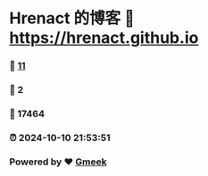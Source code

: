 # Hrenact 的博客 :link: https://hrenact.github.io 
### :page_facing_up: [11](https://hrenact.github.io/tag.html) 
### :speech_balloon: 2 
### :hibiscus: 17464 
### :alarm_clock: 2024-10-10 21:53:51 
### Powered by :heart: [Gmeek](https://github.com/Meekdai/Gmeek)
